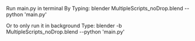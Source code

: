 Run main.py in terminal
By Typing: blender MultipleScripts_noDrop.blend  --python 'main.py'

Or to only run it in background
Type: blender -b MultipleScripts_noDrop.blend  --python 'main.py'
